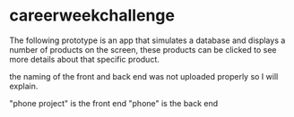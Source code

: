 # careerweekchallenge

The following prototype is an app that simulates a database
and displays a number of products on the screen, these products
can be clicked to see more details about that specific product.

the naming of the front and back end was not uploaded properly so I will explain.

"phone project" is the front end
"phone" is the back end
